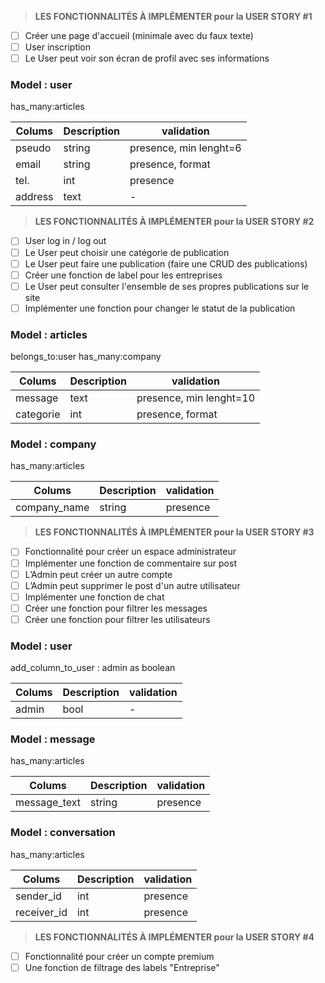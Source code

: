 > **LES FONCTIONNALITÉS À IMPLÉMENTER pour la USER STORY #1**

- [ ]  Créer une page d'accueil (minimale avec du faux texte)
- [ ]  User inscription
- [ ]  Le User peut voir son écran de profil avec ses informations

### Model : user
has_many:articles

| Colums | Description |validation|
| --- | ----------- |-------------|
| pseudo| string | presence, min lenght=6 |
| email | string | presence, format |
| tel. | int | presence |
| address | text | - |

> **LES FONCTIONNALITÉS À IMPLÉMENTER pour la USER STORY #2**

- [ ]  User log in / log out
- [ ]  Le User peut choisir une catégorie de publication
- [ ]  Le User peut faire une publication (faire une CRUD des publications)
- [ ]  Créer une fonction de label pour les entreprises
- [ ]  Le User peut consulter l'ensemble de ses propres publications sur le site
- [ ]  Implémenter une fonction pour changer le statut de la publication

### Model : articles
belongs_to:user
has_many:company

| Colums | Description |validation|
| --- | ----------- |-------------|
| message| text | presence, min lenght=10 |
| categorie | int | presence, format |

### Model : company
has_many:articles

| Colums | Description |validation|
| --- | ----------- |-------------|
| company_name| string | presence|


> **LES FONCTIONNALITÉS À IMPLÉMENTER pour la USER STORY #3**

- [ ]  Fonctionnalité pour créer un espace administrateur
- [ ]  Implémenter une fonction de commentaire sur post
- [ ]  L’Admin peut créer un autre compte
- [ ]  L’Admin peut supprimer le post d'un autre utilisateur
- [ ]  Implémenter une fonction de chat
- [ ]  Créer une fonction pour filtrer les messages
- [ ]  Créer une fonction pour filtrer les utilisateurs

### Model : user
add_column_to_user : admin as boolean 

| Colums | Description |validation|
| --- | ----------- |-------------|
| admin| bool |     - |


### Model : message
has_many:articles

| Colums | Description |validation|
| --- | ----------- |-------------|
| message_text| string | presence|

### Model : conversation
has_many:articles

| Colums | Description |validation|
| --- | ----------- |-------------|
| sender_id| int | presence|
| receiver_id| int | presence|

> **LES FONCTIONNALITÉS À IMPLÉMENTER pour la USER STORY #4**

- [ ]  Fonctionnalité pour créer un compte premium
- [ ]  Une fonction de filtrage des labels "Entreprise"
